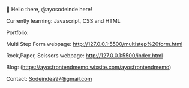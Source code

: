 👋 Hello there, @ayosodeinde here!

Currently learning: Javascript, CSS and HTML

Portfolio:

Multi Step Form webpage:       http://127.0.0.1:5500/multistep%20form.html

Rock,Paper, Scissors webpage:  http://127.0.0.1:5500/index.html



Blog: (https://ayosfrontendmemo.wixsite.com/ayosfrontendmemo)


Contact: 
Sodeindea97@gmail.com

